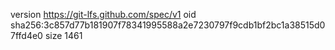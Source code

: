 version https://git-lfs.github.com/spec/v1
oid sha256:3c857d77b181907f78341995588a2e7230797f9cdb1bf2bc1a38515d07ffd4e0
size 1461
